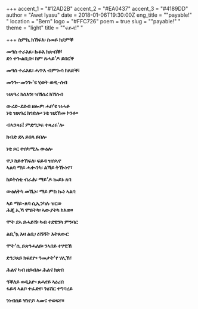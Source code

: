 +++
accent_1 = "#12AD2B"
accent_2 = "#EA0437"
accent_3 = "#4189DD"
author = "Awet Iyasu"
date = 2018-01-06T19:30:00Z
eng_title = "\"payable!\" "
location = "Bern"
logo = "#FFC726"
poem = true
slug = "\"payable!\" "
theme = "light"
title = "\"ፍይዳ!\" "

+++
**ስምኪ ክኸፍእ፡ ስመይ ክደምቕ** 

**መዓስ ተራእዪ፡ ኩፉእ ክጽብቕ፧  
ድነ ተጐልቢቡ፡ ከም ጸሓይ’ዶ ይበርቕ**

 **መዓስ ተራእዪ፡ ሓጥእ ብምጐሳ ክጸድቕ፧**

 **መንጐ-መንጐ'ዩ ሂወት ወዲ-ሰብ** 

**ዝጸዓረ ክስእን፡ ዝኸሰረ ክኸስብ** 

**ውረድ-ደይብ ዘሎዎ፡ ሓቦ’ዩ ዝሓቶ  
ነቲ ዝጸዓረ ክጎድሎ፡ ነቲ ዝደኸመ ኮንቶ።** 

**ብኣንጻሩ! ምድግጋፍ ተጻሪሩ'ሎ** 

**ክብድ ደኣ ይበላ ይበሎ**

 **ነቲ ጾር ተሰካሚኡ ውዕሎ**

**ዋጋ ከይተኸፍለ፡ ፍይዳ ዝሰኣኖ  
ኣልባ ማይ ሓቊንካ፡ ልኻይ ትዂነኖ፣** 

**ከይትሰቲ ብራሕ፡ ማይ’ዶ ኰይኑ ጸባ**

 **ውዕለትካ መኺኑ፡ ማይ ምስ ኰነ ኣልባ**

 **ኣይ ማይ-ጸባ ሲኢንካሉ ዝርወ  
ሕጂ ኢኻ ሞይትካ፡ ኣውያትካ ክእወ።**

**ሞት ደኣ ይሓይሽ፡ ካብ ተደዊንካ ምንባር** 

**ልቢ’ኳ እዛ ልቢ፡ ዕሽሻት እትጸውር** 

**ሞት'ሲ ይጽንሓለይ፡ ንኣበይ ተሃዊኸ** 

**ድንጋጸይ ክፍደዮ፡ ዓመታት'የ ሃሊኸ፣**

**ሕልና ካብ ዘይብሉ፡ ሕልና ክጽበ** 

**ዓቕለይ ወዲአዮ፡ ጸሓየይ ኣዕሪበ  
ፋይዳ ኣልቦ ተፈድየ፡ ንዕሽር ተግባረይ** 

**ንነብሰይ ሃስየያ፡ ኣመና ተወፍየ።**